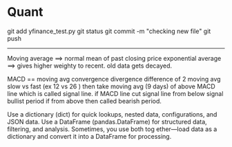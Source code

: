 # Quant
git add yfinance_test.py
git status
git commit -m "checking new file"
git push


-------------

Moving average ==> normal mean of past closing price
exponential average ==> gives higher weighty to recent. old data gets decayed.

MACD == moving avg convergence divergence
difference of 2 moving avg slow vs fast (ex 12 vs 26 )
then take moving avg (9 days) of above MACD line which is called signal line.
if MACD line cut signal line from below signal bullist period
if from above then called bearish period.


Use a dictionary (dict) for quick lookups, nested data, configurations, and JSON data.
Use a DataFrame (pandas.DataFrame) for structured data, filtering, and analysis.
Sometimes, you use both tog
ether—load data as a dictionary and convert it into a DataFrame for processing.


